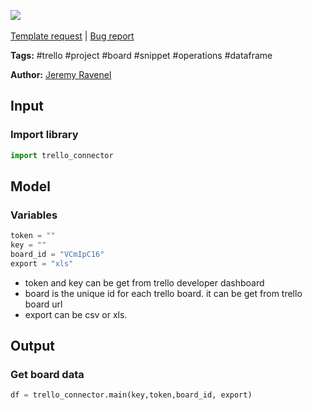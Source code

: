 <a href="https://app.naas.ai/user-redirect/naas/downloader?url=https://raw.githubusercontent.com/jupyter-naas/awesome-notebooks/master/Trello/Trello_Get_board_data.ipynb" target="_parent"><img src="https://naasai-public.s3.eu-west-3.amazonaws.com/open_in_naas.svg"/></a><br><br><a href="https://github.com/jupyter-naas/awesome-notebooks/issues/new?assignees=&labels=&template=template-request.md&title=Tool+-+Action+of+the+notebook+">Template request</a> | <a href="https://github.com/jupyter-naas/awesome-notebooks/issues/new?assignees=&labels=bug&template=bug_report.md&title=Trello+-+Get+board+data:+Error+short+description">Bug report</a>

**Tags:** #trello #project #board #snippet #operations #dataframe

**Author:** [Jeremy Ravenel](https://www.linkedin.com/in/ACoAAAJHE7sB5OxuKHuzguZ9L6lfDHqw--cdnJg/)

## Input

### Import library


```python
import trello_connector
```

## Model

### Variables


```python
token = ""
key = ""
board_id = "VCmIpC16"
export = "xls"
```

- token and key can be get from trello developer dashboard 
- board is the unique id for each trello board. it can be get from trello board url
- export can be csv or xls.

## Output

### Get board data


```python
df = trello_connector.main(key,token,board_id, export)
```
